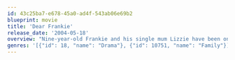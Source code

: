```yaml
---
id: 43c25ba7-e678-45a0-ad4f-543ab06e69b2
blueprint: movie
title: 'Dear Frankie'
release_date: '2004-05-18'
overview: "Nine-year-old Frankie and his single mum Lizzie have been on the move ever since Frankie can remember, most recently arriving in a seaside Scottish town. Wanting to protect her deaf son from the truth that they've run away from his father, Lizzie has invented a story that he is away at sea on the HMS Accra. Every few weeks, Lizzie writes Frankie a make-believe letter from his father, telling of his adventures in exotic lands. As Frankie tracks the ship's progress around the globe, he discovers that it is due to dock in his hometown. With the real HMS Accra arriving in only a fortnight, Lizzie must choose between telling Frankie the truth or finding the perfect stranger to play Frankie's father for just one day..."
genres: '[{"id": 18, "name": "Drama"}, {"id": 10751, "name": "Family"}]'
---
```

